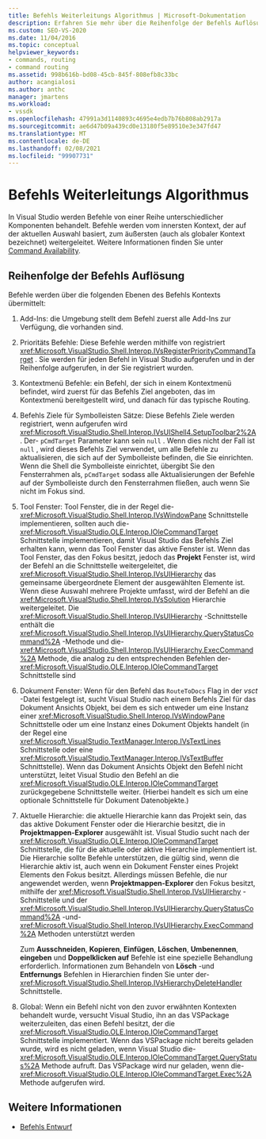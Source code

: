 ```yaml
---
title: Befehls Weiterleitungs Algorithmus | Microsoft-Dokumentation
description: Erfahren Sie mehr über die Reihenfolge der Befehls Auflösung in Visual Studio, da Befehle von verschiedenen Komponenten behandelt und vom innersten zum äußersten Kontext weitergeleitet werden.
ms.custom: SEO-VS-2020
ms.date: 11/04/2016
ms.topic: conceptual
helpviewer_keywords:
- commands, routing
- command routing
ms.assetid: 998b616b-bd08-45cb-845f-808efb8c33bc
author: acangialosi
ms.author: anthc
manager: jmartens
ms.workload:
- vssdk
ms.openlocfilehash: 47991a3d1140893c4695e4edb7b76b808ab2917a
ms.sourcegitcommit: ae6d47b09a439cd0e13180f5e89510e3e347fd47
ms.translationtype: MT
ms.contentlocale: de-DE
ms.lasthandoff: 02/08/2021
ms.locfileid: "99907731"
---
```

# <a name="command-routing-algorithm"></a>Befehls Weiterleitungs Algorithmus
In Visual Studio werden Befehle von einer Reihe unterschiedlicher Komponenten behandelt. Befehle werden vom innersten Kontext, der auf der aktuellen Auswahl basiert, zum äußersten (auch als globaler Kontext bezeichnet) weitergeleitet. Weitere Informationen finden Sie unter [Command Availability](../../extensibility/internals/command-availability.md).

## <a name="order-of-command-resolution"></a>Reihenfolge der Befehls Auflösung
 Befehle werden über die folgenden Ebenen des Befehls Kontexts übermittelt:

1. Add-Ins: die Umgebung stellt dem Befehl zuerst alle Add-Ins zur Verfügung, die vorhanden sind.

2. Prioritäts Befehle: Diese Befehle werden mithilfe von registriert <xref:Microsoft.VisualStudio.Shell.Interop.IVsRegisterPriorityCommandTarget> . Sie werden für jeden Befehl in Visual Studio aufgerufen und in der Reihenfolge aufgerufen, in der Sie registriert wurden.

3. Kontextmenü Befehle: ein Befehl, der sich in einem Kontextmenü befindet, wird zuerst für das Befehls Ziel angeboten, das im Kontextmenü bereitgestellt wird, und danach für das typische Routing.

4. Befehls Ziele für Symbolleisten Sätze: Diese Befehls Ziele werden registriert, wenn aufgerufen wird <xref:Microsoft.VisualStudio.Shell.Interop.IVsUIShell4.SetupToolbar2%2A> . Der- `pCmdTarget` Parameter kann sein `null` . Wenn dies nicht der Fall ist `null` , wird dieses Befehls Ziel verwendet, um alle Befehle zu aktualisieren, die sich auf der Symbolleiste befinden, die Sie einrichten. Wenn die Shell die Symbolleiste einrichtet, übergibt Sie den Fensterrahmen als, `pCmdTarget` sodass alle Aktualisierungen der Befehle auf der Symbolleiste durch den Fensterrahmen fließen, auch wenn Sie nicht im Fokus sind.

5. Tool Fenster: Tool Fenster, die in der Regel die- <xref:Microsoft.VisualStudio.Shell.Interop.IVsWindowPane> Schnittstelle implementieren, sollten auch die- <xref:Microsoft.VisualStudio.OLE.Interop.IOleCommandTarget> Schnittstelle implementieren, damit Visual Studio das Befehls Ziel erhalten kann, wenn das Tool Fenster das aktive Fenster ist. Wenn das Tool Fenster, das den Fokus besitzt, jedoch das **Projekt** Fenster ist, wird der Befehl an die Schnittstelle weitergeleitet, die <xref:Microsoft.VisualStudio.Shell.Interop.IVsUIHierarchy> das gemeinsame übergeordnete Element der ausgewählten Elemente ist. Wenn diese Auswahl mehrere Projekte umfasst, wird der Befehl an die <xref:Microsoft.VisualStudio.Shell.Interop.IVsSolution> Hierarchie weitergeleitet. Die <xref:Microsoft.VisualStudio.Shell.Interop.IVsUIHierarchy> -Schnittstelle enthält die <xref:Microsoft.VisualStudio.Shell.Interop.IVsUIHierarchy.QueryStatusCommand%2A> -Methode und die- <xref:Microsoft.VisualStudio.Shell.Interop.IVsUIHierarchy.ExecCommand%2A> Methode, die analog zu den entsprechenden Befehlen der- <xref:Microsoft.VisualStudio.OLE.Interop.IOleCommandTarget> Schnittstelle sind

6. Dokument Fenster: Wenn für den Befehl das `RouteToDocs` Flag in der *vsct* -Datei festgelegt ist, sucht Visual Studio nach einem Befehls Ziel für das Dokument Ansichts Objekt, bei dem es sich entweder um eine Instanz einer <xref:Microsoft.VisualStudio.Shell.Interop.IVsWindowPane> Schnittstelle oder um eine Instanz eines Dokument Objekts handelt (in der Regel eine <xref:Microsoft.VisualStudio.TextManager.Interop.IVsTextLines> Schnittstelle oder eine <xref:Microsoft.VisualStudio.TextManager.Interop.IVsTextBuffer> Schnittstelle). Wenn das Dokument Ansichts Objekt den Befehl nicht unterstützt, leitet Visual Studio den Befehl an die <xref:Microsoft.VisualStudio.OLE.Interop.IOleCommandTarget> zurückgegebene Schnittstelle weiter. (Hierbei handelt es sich um eine optionale Schnittstelle für Dokument Datenobjekte.)

7. Aktuelle Hierarchie: die aktuelle Hierarchie kann das Projekt sein, das das aktive Dokument Fenster oder die Hierarchie besitzt, die in **Projektmappen-Explorer** ausgewählt ist. Visual Studio sucht nach der <xref:Microsoft.VisualStudio.OLE.Interop.IOleCommandTarget> Schnittstelle, die für die aktuelle oder aktive Hierarchie implementiert ist. Die Hierarchie sollte Befehle unterstützen, die gültig sind, wenn die Hierarchie aktiv ist, auch wenn ein Dokument Fenster eines Projekt Elements den Fokus besitzt. Allerdings müssen Befehle, die nur angewendet werden, wenn **Projektmappen-Explorer** den Fokus besitzt, mithilfe der <xref:Microsoft.VisualStudio.Shell.Interop.IVsUIHierarchy> -Schnittstelle und der <xref:Microsoft.VisualStudio.Shell.Interop.IVsUIHierarchy.QueryStatusCommand%2A> -und- <xref:Microsoft.VisualStudio.Shell.Interop.IVsUIHierarchy.ExecCommand%2A> Methoden unterstützt werden

     Zum **Ausschneiden**, **Kopieren**, **Einfügen**, **Löschen**, **Umbenennen**, **eingeben** und **Doppelklicken auf** Befehle ist eine spezielle Behandlung erforderlich. Informationen zum Behandeln von **Lösch** -und **Entfernungs** Befehlen in Hierarchien finden Sie unter der- <xref:Microsoft.VisualStudio.Shell.Interop.IVsHierarchyDeleteHandler> Schnittstelle.

8. Global: Wenn ein Befehl nicht von den zuvor erwähnten Kontexten behandelt wurde, versucht Visual Studio, ihn an das VSPackage weiterzuleiten, das einen Befehl besitzt, der die <xref:Microsoft.VisualStudio.OLE.Interop.IOleCommandTarget> Schnittstelle implementiert. Wenn das VSPackage nicht bereits geladen wurde, wird es nicht geladen, wenn Visual Studio die- <xref:Microsoft.VisualStudio.OLE.Interop.IOleCommandTarget.QueryStatus%2A> Methode aufruft. Das VSPackage wird nur geladen, wenn die- <xref:Microsoft.VisualStudio.OLE.Interop.IOleCommandTarget.Exec%2A> Methode aufgerufen wird.

## <a name="see-also"></a>Weitere Informationen
- [Befehls Entwurf](../../extensibility/internals/command-design.md)
